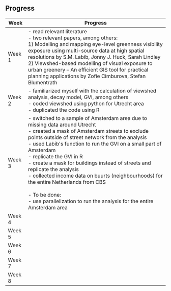 ## Progress

| Week | Progress |
| ---- | -------- |
| Week 1 | - read relevant literature <br> - two relevant papers, among others: <br> 1) Modelling and mapping eye-level greenness visibility exposure using multi-source data at high spatial resolutions by S.M. Labib, Jonny J. Huck, Sarah Lindley <br> 2) Viewshed-based modelling of visual exposure to urban greenery – An efficient GIS tool for practical planning applications by Zofie Cimburova, Stefan Blumentrath |
| Week 2 | - familiarized myself with the calculation of viewshed analysis, decay model, GVI, among others <br> - coded viewshed using python for Utrecht area <br> - duplicated the code using R|
| Week 3 |  - switched to a sample of Amsterdam area due to missing data around Utrecht <br> - created a mask of Amsterdam streets to exclude points outside of street network from the analysis <br> - used Labib's function to run the GVI on a small part of Amsterdam <br> - replicate the GVI in R <br> - create a mask for buildings instead of streets and replicate the analysis <br> - collected income data on buurts (neighbourhoods) for the entire Netherlands from CBS <br> <br> - To be done: <br> - use parallelization to run the analysis for the entire Amsterdam area <br>
| Week 4 | |
| Week 5 | |
| Week 6 | |
| Week 7 | |
| Week 8 | |
